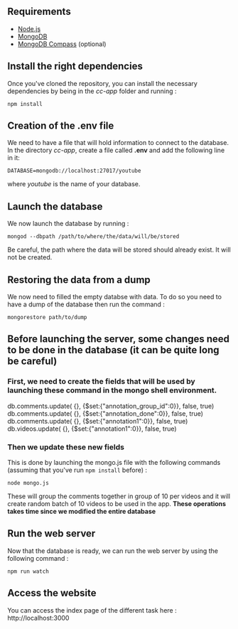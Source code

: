 ## Requirements

* [Node.js](http://nodejs.org/)
* [MongoDB](https://www.mongodb.com/)
* [MongoDB Compass](https://www.mongodb.com/products/compass) (optional)

## Install the right dependencies
Once you've cloned the repository, you can install the necessary dependencies by being in the *cc-app* folder and running :  
```shell
npm install
```

## Creation of the .env file
We need to have a file that will hold information to connect to the database. In the directory *cc-app*, create a file called **.env** and add the following line in it:  
```
DATABASE=mongodb://localhost:27017/youtube
```

where *youtube* is the name of your database.

## Launch the database
We now launch the database by running :

```shell
mongod --dbpath /path/to/where/the/data/will/be/stored
```

Be careful, the path where the data will be stored should already exist. It will not be created.

## Restoring the data from a dump
We now need to filled the empty databse with data. To do so you need to have a dump of the database then run the command :
```shell
mongorestore path/to/dump
```


## Before launching the server, some changes need to be done in the database (it can be quite long be careful)
### First, we need to create the fields that will be used by launching these command in the mongo shell environment.
db.comments.update( {}, {$set:{"annotation_group_id":0}}, false, true)  
db.comments.update( {}, {$set:{"annotation_done":0}}, false, true)  
db.comments.update( {}, {$set:{"annotation1":0}}, false, true)  
db.videos.update( {}, {$set:{"annotation1":0}}, false, true)  

### Then we update these new fields
This is done by launching the mongo.js file with the following commands (assuming that you've run `npm install` before) :  

```shell
node mongo.js
```

These will group the comments together in group of 10 per videos and it will create random batch of 10 videos to be used in the app. **These operations takes time since we modified the entire database**

## Run the web server
Now that the database is ready, we can run the web server by using the following command :  

```shell
npm run watch
```

## Access the website
You can access the index page of the different task here : http://localhost:3000


